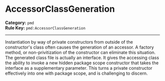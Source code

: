 
# AccessorClassGeneration
**Category:** `pmd`<br/>
**Rule Key:** `pmd:AccessorClassGeneration`<br/>


-----

Instantiation by way of private constructors from outside of the constructor's class often causes the generation of an accessor. A factory method, or non-privitization of the constructor can eliminate this situation. The generated class file is actually an interface. It gives the accessing class the ability to invoke a new hidden package scope constructor that takes the interface as a supplementary parameter. This turns a private constructor effectively into one with package scope, and is challenging to discern.


